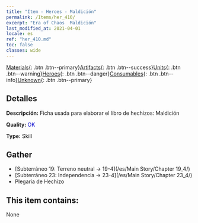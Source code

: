 ```yaml
---
title: "Item - Heroes - Maldición"
permalink: /Items/her_410/
excerpt: "Era of Chaos  Maldición"
last_modified_at: 2021-04-01
locale: es
ref: "her_410.md"
toc: false
classes: wide
---
```

 [Materials](/es/Items/){: .btn .btn--primary}[Artifacts](/es/Items/Artifacts/){: .btn .btn--success}[Units](/es/Items/Units/){: .btn .btn--warning}[Heroes](/es/Items/Heroes/){: .btn .btn--danger}[Consumables](/es/Items/Consumables/){: .btn .btn--info}[Unknown](/es/Items/Unknown/){: .btn .btn--primary}

## Detalles
 **Descripción:** Ficha usada para elaborar el libro de hechizos: Maldición

 **Quality:** <span style="color: #0000CD">OK</span>

 **Type:** Skill

## Gather

*    [Subterráneo 19: Terreno neutral -> 19-4](/es/Main Story/Chapter 19_4/) 
*    [Subterráneo 23: Independencia -> 23-4](/es/Main Story/Chapter 23_4/) 
*    Plegaria de Hechizo 

## This item contains:

  None

